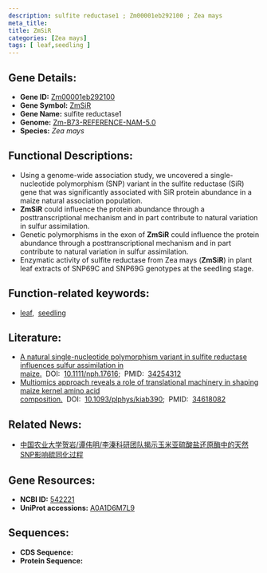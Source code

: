 ```yaml
---
description: sulfite reductase1 ; Zm00001eb292100 ; Zea mays
meta_title:
title: ZmSiR
categories: [Zea mays]
tags: [ leaf,seedling ]
---
```


## Gene Details:
- **Gene ID:**	[Zm00001eb292100](https://www.maizegdb.org/gene_center/gene/Zm00001eb292100)
- **Gene Symbol:** <u>ZmSiR</u>
- **Gene Name:** sulfite reductase1
- **Genome:** [Zm-B73-REFERENCE-NAM-5.0](https://www.maizegdb.org/genome/assembly/Zm-B73-REFERENCE-NAM-5.0)
- **Species:** *Zea mays*

## Functional Descriptions:
   - Using a genome-wide association study, we uncovered a single-nucleotide polymorphism (SNP) variant in the sulfite reductase (SiR) gene that was significantly associated with SiR protein abundance in a maize natural association population.
   - **ZmSiR** could influence the protein abundance through a posttranscriptional mechanism and in part contribute to natural variation in sulfur assimilation.
   - Genetic polymorphisms in the exon of **ZmSiR** could influence the protein abundance through a posttranscriptional mechanism and in part contribute to natural variation in sulfur assimilation.
   - Enzymatic activity of sulfite reductase from Zea mays (**ZmSiR**) in plant leaf extracts of SNP69C and SNP69G genotypes at the seedling stage.

## Function-related keywords:
- [leaf](/tags/leaf/),&nbsp;&nbsp;[seedling](/tags/seedling/)

## Literature:
   - [A natural single-nucleotide polymorphism variant in sulfite reductase influences sulfur assimilation in maize.]( https://nph.onlinelibrary.wiley.com/doi/10.1111/nph.17616)&nbsp;&nbsp;DOI:&nbsp;&nbsp;[10.1111/nph.17616](https://nph.onlinelibrary.wiley.com/doi/10.1111/nph.17616);&nbsp;&nbsp;PMID:&nbsp;&nbsp;[34254312](https://pubmed.ncbi.nlm.nih.gov/34254312/)
   - [Multiomics approach reveals a role of translational machinery in shaping maize kernel amino acid composition.]( https://academic.oup.com/plphys/article/188/1/111/6352510?login=false)&nbsp;&nbsp;DOI:&nbsp;&nbsp;[10.1093/plphys/kiab390](https://academic.oup.com/plphys/article/188/1/111/6352510?login=false);&nbsp;&nbsp;PMID:&nbsp;&nbsp;[34618082](https://pubmed.ncbi.nlm.nih.gov/34618082/)

## Related News:
   - [中国农业大学贺岩/谭伟明/李溱科研团队揭示玉米亚硫酸盐还原酶中的天然SNP影响硫同化过程](https://mp.weixin.qq.com/s?__biz=MzIyOTY2NDYyNQ==&mid=2247518845&idx=3&sn=d7cd81c658129881a459db4bd519c3f1&chksm=e8bdf863dfca7175d48236c899342b39b206c11a655410e52e12eef21c4969a9e301ec7f3cf1&scene=27#wechat_redirect)

## Gene Resources:
- **NCBI ID:** [542221](https://www.ncbi.nlm.nih.gov/gene/?term=542221)
- **UniProt accessions:** [A0A1D6M7L9](https://www.uniprot.org/uniprotkb/A0A1D6M7L9/entry)



## Sequences:
- **CDS Sequence:**
- **Protein Sequence:**
